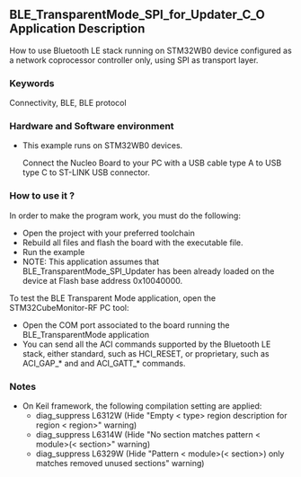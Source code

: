 ## __BLE_TransparentMode_SPI_for_Updater_C_O Application Description__

How to use Bluetooth LE stack running on STM32WB0 device configured as a network coprocessor controller only, using SPI as transport layer.

### __Keywords__

Connectivity, BLE, BLE protocol

### __Hardware and Software environment__

  - This example runs on STM32WB0 devices.
  
    Connect the Nucleo Board to your PC with a USB cable type A to USB type C to ST-LINK USB connector. 
    
### __How to use it ?__

In order to make the program work, you must do the following:

 - Open the project with your preferred toolchain 
 - Rebuild all files and flash the board with the executable file.
 - Run the example
 - NOTE: This application assumes that BLE_TransparentMode_SPI_Updater has been already loaded on the device at Flash base address 0x10040000.

To test the BLE Transparent Mode application, open the STM32CubeMonitor-RF PC tool:

  - Open the COM port associated to the board running the BLE_TransparentMode application
  - You can send all the ACI commands supported by the Bluetooth LE stack, either standard, such as HCI_RESET,
    or proprietary, such as ACI_GAP_* and and ACI_GATT_* commands.

### __Notes__
                                            
 - On Keil framework, the following compilation setting are applied:
   - diag_suppress L6312W          (Hide "Empty < type> region description for region < region>" warning)
   - diag_suppress L6314W          (Hide "No section matches pattern < module>(< section>" warning)
   - diag_suppress L6329W          (Hide "Pattern < module>(< section>) only matches removed unused sections" warning)
